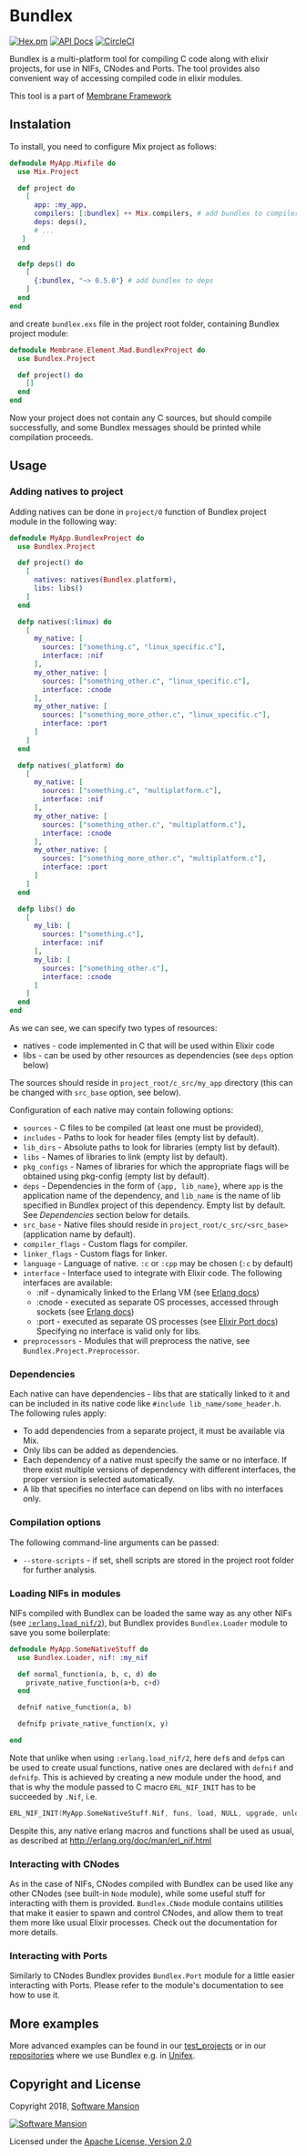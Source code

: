 # Bundlex

[![Hex.pm](https://img.shields.io/hexpm/v/bundlex.svg)](https://hex.pm/packages/bundlex)
[![API Docs](https://img.shields.io/badge/api-docs-yellow.svg?style=flat)](https://hexdocs.pm/bundlex/)
[![CircleCI](https://circleci.com/gh/membraneframework/bundlex.svg?style=svg)](https://circleci.com/gh/membraneframework/bundlex)

Bundlex is a multi-platform tool for compiling C code along with elixir projects, for use in NIFs, CNodes and Ports. The tool provides also convenient way of accessing compiled code in elixir modules.

This tool is a part of [Membrane Framework](https://membraneframework.org/)

## Instalation

To install, you need to configure Mix project as follows:

```elixir
defmodule MyApp.Mixfile do
  use Mix.Project

  def project do
    [
      app: :my_app,
      compilers: [:bundlex] ++ Mix.compilers, # add bundlex to compilers
      deps: deps(),
      # ...
   ]
  end

  defp deps() do
    [
      {:bundlex, "~> 0.5.0"} # add bundlex to deps
    ]
  end
end
```

and create `bundlex.exs` file in the project root folder, containing Bundlex project module:

```elixir
defmodule Membrane.Element.Mad.BundlexProject do
  use Bundlex.Project

  def project() do
    []
  end
end
```

Now your project does not contain any C sources, but should compile successfully, and some Bundlex messages should be printed while compilation proceeds.

## Usage

### Adding natives to project

Adding natives can be done in `project/0` function of Bundlex project module in the following way:

```elixir
defmodule MyApp.BundlexProject do
  use Bundlex.Project

  def project() do
    [
      natives: natives(Bundlex.platform),
      libs: libs()
    ]
  end

  defp natives(:linux) do
    [
      my_native: [
        sources: ["something.c", "linux_specific.c"],
        interface: :nif
      ],
      my_other_native: [
        sources: ["something_other.c", "linux_specific.c"],
        interface: :cnode
      ],
      my_other_native: [
        sources: ["something_more_other.c", "linux_specific.c"],
        interface: :port
      ]
    ]
  end

  defp natives(_platform) do
    [
      my_native: [
        sources: ["something.c", "multiplatform.c"],
        interface: :nif
      ],
      my_other_native: [
        sources: ["something_other.c", "multiplatform.c"],
        interface: :cnode
      ],
      my_other_native: [
        sources: ["something_more_other.c", "multiplatform.c"],
        interface: :port
      ]
    ]
  end

  defp libs() do
    [
      my_lib: [
        sources: ["something.c"],
        interface: :nif
      ],
      my_lib: [
        sources: ["something_other.c"],
        interface: :cnode
      ]
    ]
  end
end
```

As we can see, we can specify two types of resources:
- natives - code implemented in C that will be used within Elixir code
- libs - can be used by other resources as dependencies (see `deps` option below)

The sources should reside in `project_root/c_src/my_app` directory (this can be changed with `src_base` option, see below).

Configuration of each native may contain following options:
* `sources` - C files to be compiled (at least one must be provided),
* `includes` - Paths to look for header files (empty list by default).
* `lib_dirs` - Absolute paths to look for libraries (empty list by default).
* `libs` - Names of libraries to link (empty list by default).
* `pkg_configs` - Names of libraries for which the appropriate flags will be
obtained using pkg-config (empty list by default).
* `deps` - Dependencies in the form of `{app, lib_name}`, where `app`
is the application name of the dependency, and `lib_name` is the name of lib
specified in Bundlex project of this dependency. Empty list by default. See _Dependencies_ section below
for details.
* `src_base` - Native files should reside in `project_root/c_src/<src_base>`
(application name by default).
* `compiler_flags` - Custom flags for compiler.
* `linker_flags` - Custom flags for linker.
* `language` - Language of native. `:c` or `:cpp` may be chosen (`:c` by default)
* `interface` - Interface used to integrate with Elixir code. The following interfaces are available:
    * :nif - dynamically linked to the Erlang VM (see [Erlang docs](http://erlang.org/doc/man/erl_nif.html))
    * :cnode - executed as separate OS processes, accessed through sockets (see [Erlang docs](http://erlang.org/doc/man/ei_connect.html))
    * :port - executed as separate OS processes (see [Elixir Port docs](https://hexdocs.pm/elixir/Port.html))
  Specifying no interface is valid only for libs.
* `preprocessors` - Modules that will preprocess the native, see `Bundlex.Project.Preprocessor`.

### Dependencies

Each native can have dependencies - libs that are statically linked to it and can be included in its native code like `#include lib_name/some_header.h`. The following rules apply:
- To add dependencies from a separate project, it must be available via Mix. 
- Only libs can be added as dependencies.
- Each dependency of a native must specify the same or no interface. If there exist multiple versions of dependency with different interfaces, the proper version is selected automatically.
- A lib that specifies no interface can depend on libs with no interfaces only.

### Compilation options

The following command-line arguments can be passed:
- `--store-scripts` - if set, shell scripts are stored in the project
root folder for further analysis.

### Loading NIFs in modules

NIFs compiled with Bundlex can be loaded the same way as any other NIFs (see [`:erlang.load_nif/2`](http://erlang.org/doc/man/erlang.html#load_nif-2)), but Bundlex provides `Bundlex.Loader` module to save you some boilerplate:

```elixir
defmodule MyApp.SomeNativeStuff do
  use Bundlex.Loader, nif: :my_nif

  def normal_function(a, b, c, d) do
    private_native_function(a+b, c+d)
  end

  defnif native_function(a, b)

  defnifp private_native_function(x, y)

end
```

Note that unlike when using `:erlang.load_nif/2`, here `def`s and `defp`s can be used to create usual functions, native ones are declared with `defnif` and `defnifp`. This is achieved by creating a new module under the hood, and that is why the module passed to C macro `ERL_NIF_INIT` has to be succeeded by `.Nif`, i.e.
```C
ERL_NIF_INIT(MyApp.SomeNativeStuff.Nif, funs, load, NULL, upgrade, unload)
```

Despite this, any native erlang macros and functions shall be used as usual, as described at http://erlang.org/doc/man/erl_nif.html

### Interacting with CNodes

As in the case of NIFs, CNodes compiled with Bundlex can be used like any other CNodes (see built-in `Node` module), while some useful stuff for interacting with them is provided. `Bundlex.CNode` module contains utilities that make it easier to spawn and control CNodes, and allow them to treat them more like usual Elixir processes. Check out the documentation for more details.

### Interacting with Ports

Similarly to CNodes Bundlex provides `Bundlex.Port` module for a little easier interacting with Ports.
Please refer to the module's documentation to see how to use it.

## More examples

More advanced examples can be found in our [test_projects](https://github.com/membraneframework/bundlex/tree/master/test_projects)
or in our [repositories](https://github.com/membraneframework) where we use Bundlex e.g. in [Unifex](https://github.com/membraneframework/unifex).

## Copyright and License

Copyright 2018, [Software Mansion](https://swmansion.com/?utm_source=git&utm_medium=readme&utm_campaign=membrane)

[![Software Mansion](https://logo.swmansion.com/logo?color=white&variant=desktop&width=200&tag=membrane-github)](https://swmansion.com/?utm_source=git&utm_medium=readme&utm_campaign=membrane)

Licensed under the [Apache License, Version 2.0](LICENSE)
